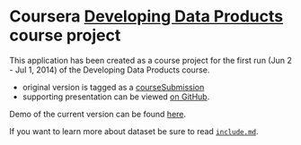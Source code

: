 Coursera [Developing Data Products](https://www.coursera.org/course/devdataprod) course project
==============================

This application has been created as a course project for the first run (Jun 2 - Jul 1, 2014) of the Developing Data Products course.
 - original version is tagged as a [courseSubmission](https://github.com/zero323/developing-data-products-shiny/tree/courseSubmission)
 - supporting presentation can be viewed [on GitHub](http://tomyrusli.github.io/publish_slidify/).

Demo of the current version can be found [here](http://bit.ly/1tpz1uk).

If you want to learn more about dataset be sure to read [`include.md`](https://github.com/zero323/developing-data-products-shiny/blob/master/include.md).


